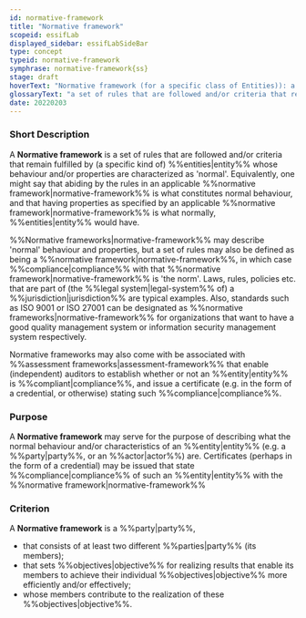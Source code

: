 ```yaml
---
id: normative-framework
title: "Normative framework"
scopeid: essifLab
displayed_sidebar: essifLabSideBar
type: concept
typeid: normative-framework
symphrase: normative-framework{ss}
stage: draft
hoverText: "Normative framework (for a specific class of Entities)): a set of rules that are followed and/or criteria that remain fulfilled by (a specific kind of) Entities whose behaviour and/or properties are characterized as 'normal'."
glossaryText: "a set of rules that are followed and/or criteria that remain fulfilled by (a specific kind of) %%entities^entity%% whose behaviour and/or properties are characterized as 'normal'."
date: 20220203
---
```


### Short Description
A **Normative framework** is a set of rules that are followed and/or criteria that remain fulfilled by (a specific kind of) %%entities|entity%% whose behaviour and/or properties are characterized as 'normal'. Equivalently, one might say that abiding by the rules in an applicable %%normative framework|normative-framework%% is what constitutes normal behaviour, and that having properties as specified by an applicable %%normative framework|normative-framework%% is what normally, %%entities|entity%% would have.

%%Normative frameworks|normative-framework%% may describe 'normal' behaviour and properties, but a set of rules may also be defined as being a %%normative framework|normative-framework%%, in which case %%compliance|compliance%% with that %%normative framework|normative-framework%% is 'the norm'. Laws, rules, policies etc. that are part of (the %%legal system|legal-system%% of) a %%jurisdiction|jurisdiction%% are typical examples. Also, standards such as ISO 9001 or ISO 27001 can be designated as %%normative frameworks|normative-framework%% for organizations that want to have a good quality management system or information security management system respectively.

Normative frameworks may also come with be associated with %%assessment frameworks|assessment-framework%% that enable (independent) auditors to establish whether or not an %%entity|entity%% is %%compliant|compliance%%, and issue a certificate (e.g. in the form of a credential, or otherwise) stating such %%compliance|compliance%%.

### Purpose
A **Normative framework** may serve for the purpose of describing what the normal behaviour and/or characteristics of an %%entity|entity%% (e.g. a %%party|party%%, or an %%actor|actor%%) are. Certificates (perhaps in the form of a credential) may be issued that state %%compliance|compliance%% of such an %%entity|entity%% with the %%normative framework|normative-framework%%

### Criterion
A **Normative framework** is a %%party|party%%,
- that consists of at least two different %%parties|party%% (its members);
- that sets %%objectives|objective%% for realizing results that enable its members to achieve their individual %%objectives|objective%% more efficiently and/or effectively;
- whose members contribute to the realization of these %%objectives|objective%%.
